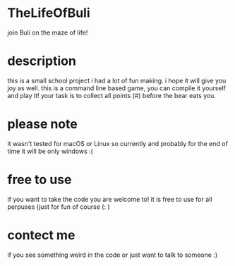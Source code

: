 # TheLifeOfBuli
join Buli on the maze of life!
# description
this is a small school project i had a lot of fun making. i hope it will give you joy as well.
this is a command line based game, you can compile it yourself and play it!
your task is to collect all points (#) before the bear eats you.
# please note
it wasn't tested for macOS or Linux so currently and probably for the end of time it will be only windows :(
# free to use
if you want to take the code you are welcome to! it is free to use for all perpuses (just for fun of course (: )
# contect me
if you see something weird in the code or just want to talk to someone :)
